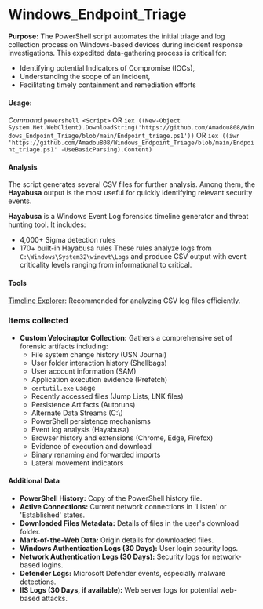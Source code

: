 # Windows_Endpoint_Triage

**Purpose:** The PowerShell script automates the initial triage and log collection process on Windows-based devices during incident response investigations. This expedited data-gathering process is critical for:
- Identifying potential Indicators of Compromise (IOCs),
- Understanding the scope of an incident,
- Facilitating timely containment and remediation efforts

  
#### **Usage:** 

*Command*
`powershell <Script>`
      OR 
`iex ((New-Object System.Net.WebClient).DownloadString('https://github.com/Amadou808/Windows_Endpoint_Triage/blob/main/Endpoint_triage.ps1'))`
      OR
`iex ((iwr 'https://github.com/Amadou808/Windows_Endpoint_Triage/blob/main/Endpoint_triage.ps1' -UseBasicParsing).Content)`

#### **Analysis**
The script generates several CSV files for further analysis. Among them, the **Hayabusa** output is the most useful for quickly identifying relevant security events.

**Hayabusa** is a Windows Event Log forensics timeline generator and threat hunting tool. It includes:
- 4,000+ Sigma detection rules
- 170+ built-in Hayabusa rules
These rules analyze logs from `C:\Windows\System32\winevt\Logs` and produce CSV output with event criticality levels ranging from informational to critical.

#### **Tools**
[Timeline Explorer](https://www.sans.org/tools/timeline-explorer/): Recommended for analyzing CSV log files efficiently.

### Items collected
- **Custom Velociraptor Collection:** Gathers a comprehensive set of forensic artifacts including:
    - File system change history (USN Journal)
    - User folder interaction history (Shellbags)
    - User account information (SAM)
    - Application execution evidence (Prefetch)
    - `certutil.exe` usage
    - Recently accessed files (Jump Lists, LNK files)
    - Persistence Artifacts  (Autoruns)
    - Alternate Data Streams (C:\\)
    - PowerShell persistence mechanisms
    - Event log analysis (Hayabusa)
    - Browser history and extensions (Chrome, Edge, Firefox)
    - Evidence of execution and download
    - Binary renaming and forwarded imports
    - Lateral movement indicators
#### **Additional Data**
- **PowerShell History:** Copy of the PowerShell history file.
- **Active Connections:** Current network connections in 'Listen' or 'Established' states.
- **Downloaded Files Metadata:** Details of files in the user's download folder.
- **Mark-of-the-Web Data:** Origin details for downloaded files.
- **Windows Authentication Logs (30 Days):** User login security logs.
- **Network Authentication Logs (30 Days):** Security logs for network-based logins.
- **Defender Logs:** Microsoft Defender events, especially malware detections.
- **IIS Logs (30 Days, if available):** Web server logs for potential web-based attacks.
